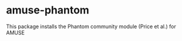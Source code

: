 amuse-phantom
=============

This package installs the Phantom community module (Price et al.) for AMUSE
